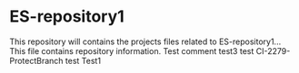 # ES-repository1
This repository will contains the projects files related to ES-repository1...
This file contains repository information.
Test comment
test3
test
CI-2279-ProtectBranch
test
Test1

